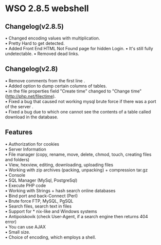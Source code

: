 # WSO 2.8.5 webshell


## Changelog(v2.8.5)

 •	Changed encoding values with multiplication.<br>
 •	Pretty Hard to get detected.<br>
 •	Added Front End HTML Not Found page for hidden Login.
 •	It's still fully undetectable.
 •	Removed dead links.

 

## Changelog(v2.8)

 •	Remove comments from the first line .<br>
 •	Added option to dump certain columns of tables.<br>
 •	in the file properties field "Create time" changed to "Change time" (http://php.net/filectime).<br>
 •	Fixed a bug that caused not working mysql brute force if there was a port of the server .<br>
 •	Fixed a bug due to which one cannot see the contents of a table called download in the database.
 


## Features

 •	Authorization for cookies<br>
 •	Server Information<br>
 •	File manager (copy, rename, move, delete, chmod, touch, creating files and folders)<br>
 •	View, hexview, editing, downloading, uploading files<br>
 •	Working with zip archives (packing, unpacking) + compression tar.gz<br>
 •	Console<br>
 •	SQL Manager (MySql, PostgreSql)<br>
 •	Execute PHP code<br>
 •	Working with Strings + hash search online databases<br>
 •	Bind port and back-Connect (Perl)<br>
 •	Brute force FTP, MySQL, PgSQL<br>
 •	Search files, search text in files<br>
 •	Support for * nix-like and Windows systems<br>
 •	Antipoiskovik (check User-Agent, if a search engine then returns 404 error)<br>
 •	You can use AJAX<br>
 •	Small size.<br>
 •	Choice of encoding, which employs a shell.<br>
 

